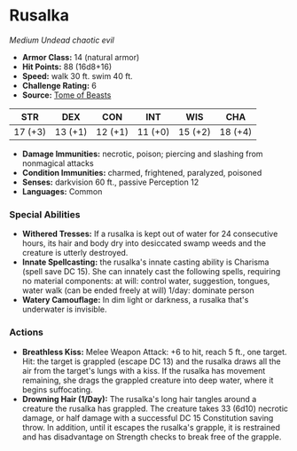 # Rusalka

*Medium* *Undead* *chaotic evil*

- **Armor Class:** 14 (natural armor)
- **Hit Points:** 88 (16d8+16)
- **Speed:** walk 30 ft. swim 40 ft.
- **Challenge Rating:** 6
- **Source:** [Tome of Beasts](https://koboldpress.com/kpstore/product/tome-of-beasts-for-5th-edition-print/)

| STR | DEX | CON | INT | WIS | CHA |
| --- | --- | --- | --- | --- | --- |
| 17 (+3) | 13 (+1) | 12 (+1) | 11 (+0) | 15 (+2) | 18 (+4) |

- **Damage Immunities:** necrotic, poison; piercing and slashing from nonmagical attacks
- **Condition Immunities:** charmed, frightened, paralyzed, poisoned
- **Senses:** darkvision 60 ft., passive Perception 12
- **Languages:** Common
### Special Abilities
- **Withered Tresses:** If a rusalka is kept out of water for 24 consecutive hours, its hair and body dry into desiccated swamp weeds and the creature is utterly destroyed.
- **Innate Spellcasting:** the rusalka's innate casting ability is Charisma (spell save DC 15). She can innately cast the following spells, requiring no material components:  at will: control water, suggestion, tongues, water walk (can be ended freely at will)  1/day: dominate person
- **Watery Camouflage:** In dim light or darkness, a rusalka that's underwater is invisible.
### Actions
- **Breathless Kiss:** Melee Weapon Attack: +6 to hit, reach 5 ft., one target. Hit: the target is grappled (escape DC 13) and the rusalka draws all the air from the target's lungs with a kiss. If the rusalka has movement remaining, she drags the grappled creature into deep water, where it begins suffocating.
- **Drowning Hair (1/Day):** The rusalka's long hair tangles around a creature the rusalka has grappled. The creature takes 33 (6d10) necrotic damage, or half damage with a successful DC 15 Constitution saving throw. In addition, until it escapes the rusalka's grapple, it is restrained and has disadvantage on Strength checks to break free of the grapple.
